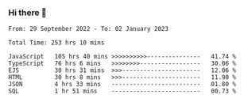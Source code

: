### Hi there 👋

<!--START_SECTION:waka-->

```text
From: 29 September 2022 - To: 02 January 2023

Total Time: 253 hrs 10 mins

JavaScript   105 hrs 40 mins >>>>>>>>>>---------------   41.74 %
TypeScript   76 hrs 6 mins   >>>>>>>>-----------------   30.06 %
EJS          30 hrs 31 mins  >>>----------------------   12.06 %
HTML         30 hrs 8 mins   >>>----------------------   11.90 %
JSON         4 hrs 33 mins   -------------------------   01.80 %
SQL          1 hr 51 mins    -------------------------   00.73 %
```

<!--END_SECTION:waka-->

<!--
**tranhieu1906/tranhieu1906** is a ✨ _special_ ✨ repository because its `README.md` (this file) appears on your GitHub profile.

Here are some ideas to get you started:

- 🔭 I’m currently working on ...
- 🌱 I’m currently learning ...
- 👯 I’m looking to collaborate on ...
- 🤔 I’m looking for help with ...
- 💬 Ask me about ...
- 📫 How to reach me: ...
- 😄 Pronouns: ...
- ⚡ Fun fact: ...
-->
